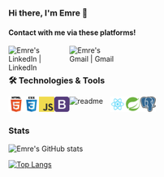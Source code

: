 ### Hi there, I'm Emre 👋

#### Contact with me via these platforms!

[<img align="left" alt="Emre's LinkedIn | LinkedIn" width="120px" src="https://camo.githubusercontent.com/a80d00f23720d0bc9f55481cfcd77ab79e141606829cf16ec43f8cacc7741e46/68747470733a2f2f696d672e736869656c64732e696f2f62616467652f4c696e6b6564496e2d3030373742353f7374796c653d666f722d7468652d6261646765266c6f676f3d6c696e6b6564696e266c6f676f436f6c6f723d7768697465" />][linkedin]
[<img align="left" alt="Emre's Gmail | Gmail" width="90px" src="https://img.shields.io/badge/Gmail-D14836?style=for-the-badge&amp;logo=gmail&amp;logoColor=white" />][gmail]

<br /><br />

### 🛠 Technologies & Tools

[<img align="left" alt="readme" width="30px" src="https://raw.githubusercontent.com/github/explore/80688e429a7d4ef2fca1e82350fe8e3517d3494d/topics/html/html.png" />][html]
[<img align="left" alt="readme" width="30px" src="https://raw.githubusercontent.com/github/explore/80688e429a7d4ef2fca1e82350fe8e3517d3494d/topics/css/css.png" />][css]
[<img align="left" alt="readme" width="30px" src="https://raw.githubusercontent.com/github/explore/80688e429a7d4ef2fca1e82350fe8e3517d3494d/topics/javascript/javascript.png" />][javascript]
[<img align="left" alt="readme" width="30px" src="https://raw.githubusercontent.com/github/explore/80688e429a7d4ef2fca1e82350fe8e3517d3494d/topics/bootstrap/bootstrap.png" />][bootstrap]
[<img align="left" alt="readme" width="80px" src="https://camo.githubusercontent.com/0abc42ab13b0e6af2b38cf8d082b3658e753125a076a2f7f20f65e89bf825719/68747470733a2f2f696d672e736869656c64732e696f2f62616467652f4a6176612d7265643f7374796c653d666f722d7468652d6261646765266c6f676f3d4a617661266c6f676f436f6c6f723d7768697465" />][java]
[<img align="left" alt="readme" width="30px" src="https://raw.githubusercontent.com/github/explore/80688e429a7d4ef2fca1e82350fe8e3517d3494d/topics/react/react.png" />][react]
[<img align="left" alt="readme" width="30px" src="https://raw.githubusercontent.com/github/explore/80688e429a7d4ef2fca1e82350fe8e3517d3494d/topics/spring-boot/spring-boot.png" />][springboot]
[<img align="left" alt="readme" width="30px" src="https://raw.githubusercontent.com/github/explore/80688e429a7d4ef2fca1e82350fe8e3517d3494d/topics/postgresql/postgresql.png" />][postgresql]

<br /><br />

### Stats

![Emre's GitHub stats](https://github-readme-stats.vercel.app/api?username=karamanemre&show_icons=true&theme=radical)

[![Top Langs](https://github-readme-stats.vercel.app/api/top-langs/?username=karamanemre)](https://github.com/karamanemre/github-readme-stats)



<br />
<br />

[linkedin]: https://www.linkedin.com/in/emre-karaman-38a362200/
[gmail]: mailto:karamanemre68@gmail.com
[html]: https://raw.githubusercontent.com/github/explore/80688e429a7d4ef2fca1e82350fe8e3517d3494d/topics/html/html.png
[css]: https://raw.githubusercontent.com/github/explore/80688e429a7d4ef2fca1e82350fe8e3517d3494d/topics/css/css.png
[javascript]: https://raw.githubusercontent.com/github/explore/80688e429a7d4ef2fca1e82350fe8e3517d3494d/topics/javascript/javascript.png
[bootstrap]: https://raw.githubusercontent.com/github/explore/80688e429a7d4ef2fca1e82350fe8e3517d3494d/topics/bootstrap/bootstrap.png
[java]: https://camo.githubusercontent.com/0abc42ab13b0e6af2b38cf8d082b3658e753125a076a2f7f20f65e89bf825719/68747470733a2f2f696d672e736869656c64732e696f2f62616467652f4a6176612d7265643f7374796c653d666f722d7468652d6261646765266c6f676f3d4a617661266c6f676f436f6c6f723d7768697465
[springboot]: https://raw.githubusercontent.com/github/explore/80688e429a7d4ef2fca1e82350fe8e3517d3494d/topics/spring-boot/spring-boot.png
[react]: https://raw.githubusercontent.com/github/explore/80688e429a7d4ef2fca1e82350fe8e3517d3494d/topics/react/react.png
[postgresql]: https://raw.githubusercontent.com/github/explore/80688e429a7d4ef2fca1e82350fe8e3517d3494d/topics/postgresql/postgresql.png

